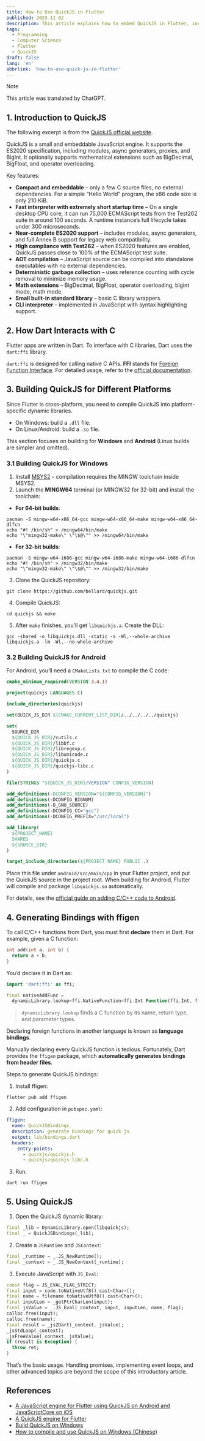 ```yaml
---
title: How to Use QuickJS in Flutter
published: 2023-11-02
description: This article explains how to embed QuickJS in Flutter, including how to build runtime libraries for Windows and Android, and how to execute JavaScript code via QuickJS.
tags:
  - Programming
  - Computer Science
  - Flutter
  - QuickJS
draft: false
lang: 'en'
abbrlink: 'how-to-use-quick-js-in-flutter'
---
```


> [!Note]
> This article was translated by ChatGPT.

## 1. Introduction to QuickJS

The following excerpt is from the [QuickJS official website](https://bellard.org/quickjs/).

QuickJS is a small and embeddable JavaScript engine. It supports the ES2020 specification, including modules, async generators, proxies, and BigInt. It optionally supports mathematical extensions such as BigDecimal, BigFloat, and operator overloading.

Key features:

* **Compact and embeddable** – only a few C source files, no external dependencies. For a simple “Hello World” program, the x86 code size is only 210 KiB.
* **Fast interpreter with extremely short startup time** – On a single desktop CPU core, it can run 75,000 ECMAScript tests from the Test262 suite in around 100 seconds. A runtime instance’s full lifecycle takes under 300 microseconds.
* **Near-complete ES2020 support** – includes modules, async generators, and full Annex B support for legacy web compatibility.
* **High compliance with Test262** – when ES2020 features are enabled, QuickJS passes close to 100% of the ECMAScript test suite.
* **AOT compilation** – JavaScript source can be compiled into standalone executables with no external dependencies.
* **Deterministic garbage collection** – uses reference counting with cycle removal to minimize memory usage.
* **Math extensions** – BigDecimal, BigFloat, operator overloading, bigint mode, math mode.
* **Small built-in standard library** – basic C library wrappers.
* **CLI interpreter** – implemented in JavaScript with syntax highlighting support.

## 2. How Dart Interacts with C

Flutter apps are written in Dart. To interface with C libraries, Dart uses the `dart:ffi` library.

`dart:ffi` is designed for calling native C APIs. **FFI** stands for [Foreign Function Interface](https://en.wikipedia.org/wiki/Foreign_function_interface). For detailed usage, refer to the [official documentation](https://dart.dev/guides/libraries/c-interop).

## 3. Building QuickJS for Different Platforms

Since Flutter is cross-platform, you need to compile QuickJS into platform-specific dynamic libraries.

* On Windows: build a `.dll` file.
* On Linux/Android: build a `.so` file.

This section focuses on building for **Windows** and **Android** (Linux builds are simpler and omitted).

### 3.1 Building QuickJS for Windows

1. Install [MSYS2](https://www.msys2.org/) – compilation requires the MINGW toolchain inside MSYS2.
2. Launch the **MINGW64** terminal (or MINGW32 for 32-bit) and install the toolchain:

* **For 64-bit builds**:

```shell
pacman -S mingw-w64-x86_64-gcc mingw-w64-x86_64-make mingw-w64-x86_64-dlfcn
echo "#! /bin/sh" > /mingw64/bin/make
echo "\"mingw32-make\" \"\$@\"" >> /mingw64/bin/make
```

* **For 32-bit builds**:

```shell
pacman -S mingw-w64-i686-gcc mingw-w64-i686-make mingw-w64-i686-dlfcn
echo "#! /bin/sh" > /mingw32/bin/make
echo "\"mingw32-make\" \"\$@\"" >> /mingw32/bin/make
```

3. Clone the QuickJS repository:

```shell
git clone https://github.com/bellard/quickjs.git
```

4. Compile QuickJS:

```shell
cd quickjs && make
```

5. After `make` finishes, you’ll get `libquickjs.a`. Create the DLL:

```shell
gcc -shared -o libquickjs.dll -static -s -Wl,--whole-archive libquickjs.a -lm -Wl,--no-whole-archive
```

### 3.2 Building QuickJS for Android

For Android, you’ll need a `CMakeLists.txt` to compile the C code:

```cmake
cmake_minimum_required(VERSION 3.4.1)

project(quickjs LANGUAGES C)

include_directories(quickjs)

set(QUICK_JS_DIR ${CMAKE_CURRENT_LIST_DIR}/../../../../quickjs)

set(
  SOURCE_DIR
  ${QUICK_JS_DIR}/cutils.c
  ${QUICK_JS_DIR}/libbf.c
  ${QUICK_JS_DIR}/libregexp.c
  ${QUICK_JS_DIR}/libunicode.c
  ${QUICK_JS_DIR}/quickjs.c
  ${QUICK_JS_DIR}/quickjs-libc.c
)

file(STRINGS "${QUICK_JS_DIR}/VERSION" CONFIG_VERSION)

add_definitions(-DCONFIG_VERSION="${CONFIG_VERSION}")
add_definitions(-DCONFIG_BIGNUM)
add_definitions(-D_GNU_SOURCE)
add_definitions(-DCONFIG_CC="gcc")
add_definitions(-DCONFIG_PREFIX="/usr/local")

add_library(
  ${PROJECT_NAME}
  SHARED
  ${SOURCE_DIR}
)

target_include_directories(${PROJECT_NAME} PUBLIC .)
```

Place this file under `android/src/main/cpp` in your Flutter project, and put the QuickJS source in the project root.
When building for Android, Flutter will compile and package `libquickjs.so` automatically.

For details, see the [official guide on adding C/C++ code to Android](https://developer.android.com/studio/projects/add-native-code).

## 4. Generating Bindings with ffigen

To call C/C++ functions from Dart, you must first **declare** them in Dart.
For example, given a C function:

```c
int add(int a, int b) {
  return a + b;
}
```

You’d declare it in Dart as:

```dart
import 'dart:ffi' as ffi;

final nativeAddFunc =
  dynamicLibrary.lookup<ffi.NativeFunction<ffi.Int Function(ffi.Int, ffi.Int)>>('add');
```

> `dynamicLibrary.lookup` finds a C function by its name, return type, and parameter types.

Declaring foreign functions in another language is known as **language bindings**.

Manually declaring every QuickJS function is tedious. Fortunately, Dart provides the `ffigen` package, which **automatically generates bindings from header files**.

Steps to generate QuickJS bindings:

1. Install ffigen:

```shell
flutter pub add ffigen
```

2. Add configuration in `pubspec.yaml`:

```yaml
ffigen:
  name: QuickJSBindings
  description: generate bindings for quick js
  output: lib/bindings.dart
  headers:
    entry-points:
      - quickjs/quickjs.h
      - quickjs/quickjs-libc.h
```

3. Run:

```shell
dart run ffigen
```

## 5. Using QuickJS

1. Open the QuickJS dynamic library:

```dart
final _lib = DynamicLibrary.open(libquickjs);
final _ = QuickJSBindings(_lib);
```

2. Create a `JSRuntime` and `JSContext`:

```dart
final _runtime = _.JS_NewRuntime();
final _context = _.JS_NewContext(_runtime);
```

3. Execute JavaScript with `JS_Eval`:

```dart
const flag = JS_EVAL_FLAG_STRICT;
final input = code.toNativeUtf8().cast<Char>();
final name = filename.toNativeUtf8().cast<Char>();
final inputLen = _getPtrCharLen(input);
final jsValue = _.JS_Eval(_context, input, inputLen, name, flag);
calloc.free(input);
calloc.free(name);
final result = _js2Dart(_context, jsValue);
_jsStdLoop(_context);
_jsFreeValue(_context, jsValue);
if (result is Exception) {
  throw ret;
}
```

That’s the basic usage. Handling promises, implementing event loops, and other advanced topics are beyond the scope of this introductory article.

## References

* [A JavaScript engine for Flutter using QuickJS on Android and JavaScriptCore on iOS](https://github.com/abner/flutter_js)
* [A QuickJS engine for Flutter](https://github.com/ekibun/flutter_qjs)
* [Build QuickJS on Windows](https://github.com/mengmo/QuickJS-Windows-Build)
* [How to compile and use QuickJS on Windows (Chinese)](https://zhuanlan.zhihu.com/p/623863082)
